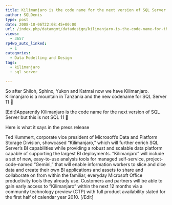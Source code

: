 ```yaml
---
title: Kilimanjaro is the code name for the next version of SQL Server
author: SQLDenis
type: post
date: 2008-10-06T22:08:45+00:00
url: /index.php/datamgmt/datadesign/kilimanjaro-is-the-code-name-for-the-nex/
views:
  - 3657
rp4wp_auto_linked:
  - 1
categories:
  - Data Modelling and Design
tags:
  - kilimanjaro
  - sql server

---
```

So after Shiloh, Sphinx, Yukon and Katmai now we have Kilimanjaro. Kilimanjaro is a mountain in Tanzania and the new codename for SQL Server 11 🙂

[Edit]Apparently Kilimanjaro is the code name for the next version of SQL Server but this is not SQL 11 🙁

Here is what it says in the press release

Ted Kummert, corporate vice president of Microsoft’s Data and Platform Storage Division, showcased “Kilimanjaro,” which will further enrich SQL Server’s BI capabilities while providing a robust and scalable data platform capable of supporting the largest BI deployments. “Kilimanjaro” will include a set of new, easy-to-use analysis tools for managed self-service, project-code-named “Gemini,” that will enable information workers to slice and dice data and create their own BI applications and assets to share and collaborate on from within the familiar, everyday Microsoft Office productivity tools they already use. Customers and partners will be able to gain early access to “Kilimanjaro” within the next 12 months via a community technology preview (CTP) with full product availability slated for the first half of calendar year 2010. [/Edit]